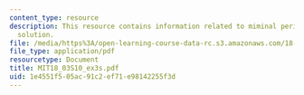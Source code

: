 ```yaml
---
content_type: resource
description: This resource contains information related to miminal period, and periodic
  solution.
file: /media/https%3A/open-learning-course-data-rc.s3.amazonaws.com/18-03-differential-equations-spring-2010/1e4551f505ac91c2ef71e98142255f3d_MIT18_03S10_ex3s.pdf
file_type: application/pdf
resourcetype: Document
title: MIT18_03S10_ex3s.pdf
uid: 1e4551f5-05ac-91c2-ef71-e98142255f3d
---
```

